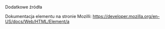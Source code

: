 Dodatkowe źródła

Dokumentacja elementu <a> na stronie Mozilli: https://developer.mozilla.org/en-US/docs/Web/HTML/Element/a

